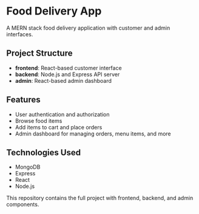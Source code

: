 # Food Delivery App

A MERN stack food delivery application with customer and admin interfaces.

## Project Structure

- **frontend**: React-based customer interface
- **backend**: Node.js and Express API server
- **admin**: React-based admin dashboard

## Features

- User authentication and authorization
- Browse food items
- Add items to cart and place orders
- Admin dashboard for managing orders, menu items, and more

## Technologies Used

- MongoDB
- Express
- React
- Node.js

This repository contains the full project with frontend, backend, and admin components.